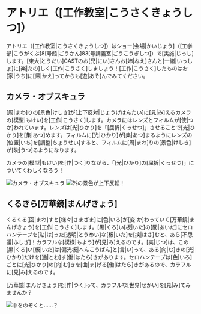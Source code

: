 # アトリエ（[工作教室|こうさくきょうしつ]）

アトリエ（[工作教室|こうさくきょうしつ]）はショー[会場|かいじょう]（[工学部|こうがくぶ]8[号館|ごうかん]83[号講義室|ごうこうぎしつ]）で[実施|じっし]します。[東大|とうだい]CASTのお[兄|にい]さんお[姉|ねえ]さんと[一緒|いっしょ]に[楽|たの]しく[工作|こうさく]しましょう！[工作|こうさく]したものはお[家|うち]に[帰|かえ]ってからも[遊|あそ]んでみてください。

## カメラ・オブスキュラ
[周|まわ]りの[景色|けしき]が[上下反対|じょうげはんたい]に[見|み]えるカメラの[模型|もけい]を[工作|こうさく]します。カメラにはレンズとフィルムが[使|つか]われています。レンズは[光|ひかり]を「[屈折|くっせつ]」させることで[光|ひかり]を[集|あつ]めます。フィルムに[光|ひかり]が[集|あつ]まるようにレンズの[位置|いち]を[調整|ちょうせい]すると、フィルムに[周|まわ]りの[景色|けしき]が[映|うつ]るようになります。

カメラの[模型|もけい]を[作|つく]りながら、「[光|ひかり]の[屈折|くっせつ]」についてくわしくなろう！

![カメラ・オブスキュラ](/img/atelier/カメラ・オブスキュラ外観.jpeg)
![外の景色が上下反転！](/img/atelier/カメラ・オブスキュラ景色.jpeg)

## くるきら[万華鏡|まんげきょう]
くるくる[回|まわ]すと[様々|さまざま]に[色|いろ]が[変|か]わっていく[万華鏡|まんげきょう]を[工作|こうさく]します。[黒|くろ]い[板|いた]の[間|あいだ]にセロハンテープを[貼|は]った[透明|とうめい]な[板|いた]を[挟|はさ]むと、あら[不思議|ふしぎ]！カラフルな[模様|もよう]が[見|み]えるのです。[実|じつ]は、この[黒|くろ]い[板|いた]は[偏光板|へんこうばん]と[言|い]って、ある[向|む]きの[光|ひかり]だけを[通|とお]す[働|はたら]きがあります。セロハンテープは[色|いろ]ごとに[光|ひかり]の[向|む]きを[曲|ま]げる[働|はたら]きがあるので、カラフルに[見|み]えるのです。

[万華鏡|まんげきょう]を[作|つく]って、カラフルな[世界|せかい]を[見|み]てみませんか？

![中をのぞくと……？](/img/atelier/くるキラ万華鏡.jpeg)





